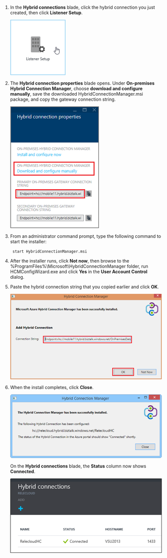 <!-- not suitable for Mooncake -->

1. In the **Hybrid connections** blade, click the hybrid connection you just created, then click **Listener Setup**.
	
	![Click Listener Setup](./media/app-service-hybrid-connections-manager-install/D04ClickListenerSetup.png)
	
4. The **Hybrid connection properties** blade opens. Under **On-premises Hybrid Connection Manager**, choose **download and configure manually**, save the downloaded HybridConnectionManager.msi package, and copy the gateway connection string.
	
	![Click here to install](./media/app-service-hybrid-connections-manager-install/D05ClickToInstallHCM.png)
	
5. From an administrator command prompt, type the following command to start the installer:

		start HybridConnectionManager.msi
 
7. After the installer runs, click **Not now**, then browse to the %ProgramFiles%\Microsoft\HybridConnectionManager folder, run HCMConfigWizard.exe and click **Yes** in the **User Account Control** dialog.
		
7. Paste the hybrid connection string that you copied earlier and click **OK**. 
	
	![Installing](./media/app-service-hybrid-connections-manager-install/D08aHCMInstallManual.png)
	
8. When the install completes, click **Close**.
	
	![Click Close](./media/app-service-hybrid-connections-manager-install/D09HCMInstallComplete.png)
	
	On the **Hybrid connections** blade, the **Status** column now shows **Connected**. 
	
	![Connected Status](./media/app-service-hybrid-connections-manager-install/D10HCStatusConnected.png)